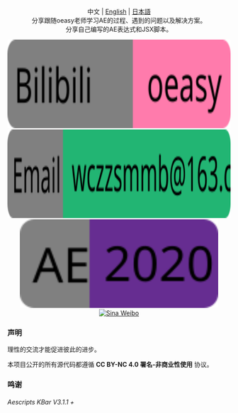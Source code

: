 <p align="center">
  <br>中文 | <a href="README_en.md">English</a> | <a href="README_ja.md">日本語</a>
  <br>分享跟随oeasy老师学习AE的过程、遇到的问题以及解决方案。<br>分享自己编写的AE表达式和JSX脚本。
</p>

<p align="center">
  <a href=""><img src="README_File/B.svg" alt="AE" height="200"></a>
  <a href=""><img src="README_File/email.svg" alt="GitHub stars" height="200"></a>
  <a href=""><img src="README_File/AE.svg" alt="GitHub issues" height="200"></a>
  <a href=""><img src="README_File/AI.svg" alt="Sina Weibo" height="200"></a>
</p>




### 声明

理性的交流才能促进彼此的进步。

本项目公开的所有源代码都遵循 **CC BY-NC 4.0 署名-非商业性使用** 协议。

### 鸣谢

######  Aescripts KBar V3.1.1 +

